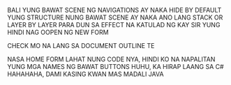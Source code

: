 BALI YUNG BAWAT SCENE NG NAVIGATIONS AY NAKA HIDE BY DEFAULT
YUNG STRUCTURE NUNG BAWAT SCENE AY NAKA ANO LANG STACK OR LAYER BY LAYER PARA DUN SA EFFECT NA KATULAD NG KAY SIR YUNG HINDI NAG OOPEN NG NEW FORM

CHECK MO NA LANG SA DOCUMENT OUTLINE TE


NASA HOME FORM LAHAT NUNG CODE NYA, HINDI KO NA NAPALITAN YUNG MGA NAMES NG BAWAT BUTTONS HUHU, KA HIRAP LAANG SA C# HAHAHAHA, DAMI KASING KWAN MAS MADALI JAVA
